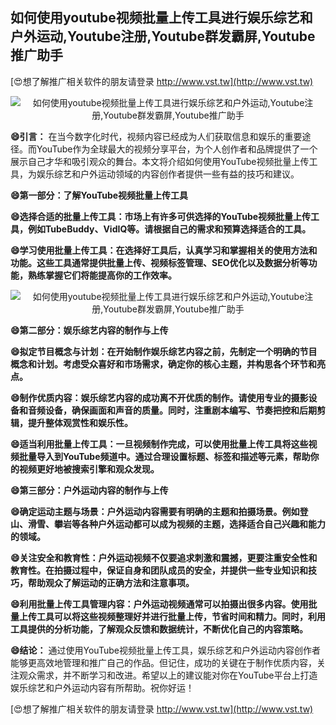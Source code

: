 ## **如何使用youtube视频批量上传工具进行娱乐综艺和户外运动,Youtube注册,Youtube群发霸屏,Youtube推广助手**

[😍想了解推广相关软件的朋友请登录 http://www.vst.tw](http://www.vst.tw)

 <center><img src="https://vst.tw/MP4/tuiguang/png/0.png" alt="如何使用youtube视频批量上传工具进行娱乐综艺和户外运动,Youtube注册,Youtube群发霸屏,Youtube推广助手"></center>

**😄引言：**
在当今数字化时代，视频内容已经成为人们获取信息和娱乐的重要途径。而YouTube作为全球最大的视频分享平台，为个人创作者和品牌提供了一个展示自己才华和吸引观众的舞台。本文将介绍如何使用YouTube视频批量上传工具，为娱乐综艺和户外运动领域的内容创作者提供一些有益的技巧和建议。

**😄第一部分：了解YouTube视频批量上传工具**

**😄选择合适的批量上传工具：市场上有许多可供选择的YouTube视频批量上传工具，例如TubeBuddy、VidIQ等。请根据自己的需求和预算选择适合的工具。**

**😄学习使用批量上传工具：在选择好工具后，认真学习和掌握相关的使用方法和功能。这些工具通常提供批量上传、视频标签管理、SEO优化以及数据分析等功能，熟练掌握它们将能提高你的工作效率。**

 <center><img src="https://vst.tw/MP4/tuiguang/png/8.png" alt="如何使用youtube视频批量上传工具进行娱乐综艺和户外运动,Youtube注册,Youtube群发霸屏,Youtube推广助手"></center>

**😄第二部分：娱乐综艺内容的制作与上传**

**😄拟定节目概念与计划：在开始制作娱乐综艺内容之前，先制定一个明确的节目概念和计划。考虑受众喜好和市场需求，确定你的核心主题，并构思各个环节和亮点。**

**😄制作优质内容：娱乐综艺内容的成功离不开优质的制作。请使用专业的摄影设备和音频设备，确保画面和声音的质量。同时，注重剧本编写、节奏把控和后期剪辑，提升整体观赏性和娱乐性。**

**😄适当利用批量上传工具：一旦视频制作完成，可以使用批量上传工具将这些视频批量导入到YouTube频道中。通过合理设置标题、标签和描述等元素，帮助你的视频更好地被搜索引擎和观众发现。**

**😄第三部分：户外运动内容的制作与上传**

**😄确定运动主题与场景：户外运动内容需要有明确的主题和拍摄场景。例如登山、滑雪、攀岩等各种户外运动都可以成为视频的主题，选择适合自己兴趣和能力的领域。**

**😄关注安全和教育性：户外运动视频不仅要追求刺激和震撼，更要注重安全性和教育性。在拍摄过程中，保证自身和团队成员的安全，并提供一些专业知识和技巧，帮助观众了解运动的正确方法和注意事项。**

**😄利用批量上传工具管理内容：户外运动视频通常可以拍摄出很多内容。使用批量上传工具可以将这些视频整理好并进行批量上传，节省时间和精力。同时，利用工具提供的分析功能，了解观众反馈和数据统计，不断优化自己的内容策略。**

**😄结论：**
通过使用YouTube视频批量上传工具，娱乐综艺和户外运动内容创作者能够更高效地管理和推广自己的作品。但记住，成功的关键在于制作优质内容，关注观众需求，并不断学习和改进。希望以上的建议能对你在YouTube平台上打造娱乐综艺和户外运动内容有所帮助。祝你好运！

[😍想了解推广相关软件的朋友请登录 http://www.vst.tw](http://www.vst.tw)



